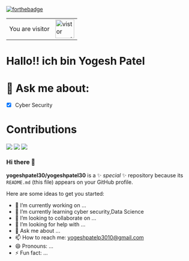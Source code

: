 [![forthebadge](https://forthebadge.com/images/badges/made-with-markdown.svg)](https://forthebadge.com) 
<table>
  <tr>
    <td>You are visitor</td>
    <td><img src="https://profile-counter.glitch.me/yogeshpatel30/count.svg" alt="vistor count" height="50" /></td>
  </tr>
</table>

# Hallo!! ich bin Yogesh Patel

# 💬 Ask me about:
- [x] Cyber Security                                      


# Contributions
<img src ='https://github-profile-trophy.vercel.app/?username=yogeshpatel30&theme=onedark' align='center'/>
<img src ='https://github-readme-streak-stats.herokuapp.com/?user=yogeshpatel30&theme=chartreuse-dark' align='center'/>
<img src ='https://github-readme-stats.vercel.app/api?username=yogeshpatel30&show_icons=true&theme=chartreuse-dark&count_private=true&line_height=40%27' align='center'/>

### Hi there 👋

**yogeshpatel30/yogeshpatel30** is a ✨ _special_ ✨ repository because its `README.md` (this file) appears on your GitHub profile.

Here are some ideas to get you started:

- 🔭 I’m currently working on ...
- 🌱 I’m currently learning cyber security,Data Science
- 👯 I’m looking to collaborate on ...
- 🤔 I’m looking for help with ...
- 💬 Ask me about ...
- 📫 How to reach me: yogeshpatelp3010@gmail.com
- 😄 Pronouns: ...
- ⚡ Fun fact: ...



